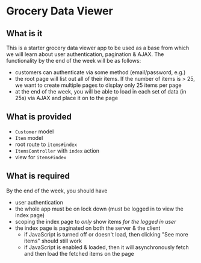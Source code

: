 # Grocery Data Viewer

## What is it
This is a starter grocery data viewer app to be used as a base from which we will learn about user authentication, pagination & AJAX. The functionality by the end of the week will be as follows:
* customers can authenticate via some method (email/password, e.g.)
* the root page will list out all of their items. If the number of items is > 25, we want to create multiple pages to display only 25 items per page
* at the end of the week, you will be able to load in each set of data (in 25s) via AJAX and place it on to the page

## What is provided
* `Customer` model
* `Item` model
* root route to `items#index`
* `ItemsController` with `index` action
* view for `items#index`

## What is required
By the end of the week, you should have
* user authentication
* the whole app must be on lock down (must be logged in to view the index page)
* scoping the index page to _only_ show items _for the logged in user_
* the index page is paginated on both the server & the client
  * if JavaScript is turned off or doesn't load, then clicking "See more items" should still work
  * if JavaScript is enabled & loaded, then it will asynchronously fetch and then load the fetched items on the page
